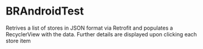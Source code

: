 # BRAndroidTest

Retrives a list of stores in JSON format via Retrofit and populates a RecyclerView with the data. Further details are displayed upon clicking each store item
